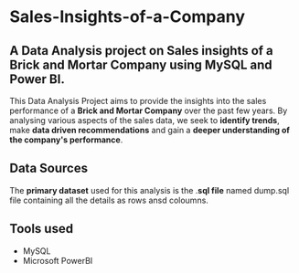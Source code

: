 # Sales-Insights-of-a-Company
## A Data Analysis project on Sales insights of a Brick and Mortar Company using MySQL and Power BI.
This Data Analysis Project aims to provide the insights into the sales performance of a **Brick and Mortar Company** over the past few years.
By analysing various aspects of the sales data, we seek to **identify trends**, make **data driven recommendations** and gain a **deeper understanding of the company's performance**.

## Data Sources
The **primary dataset** used for this analysis is the .**sql file** named dump.sql file containing all the details as rows ansd coloumns.

## Tools used 
- MySQL
- Microsoft PowerBI
